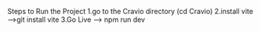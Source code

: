 Steps to Run the Project
1.go to the Cravio directory (cd Cravio)
2.install vite -->git install vite
3.Go Live --> npm run dev
